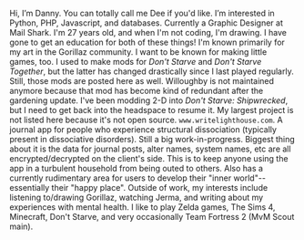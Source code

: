 Hi, I’m Danny. You can totally call me Dee if you'd like. I’m interested in Python, PHP, Javascript, and databases. Currently a Graphic Designer at Mail Shark. I'm 27 years old, and when I'm not coding, I'm drawing. I have gone to get an education for both of these things! I'm known primarily for my art in the Gorillaz community. I want to be known for making little games, too.
I used to make mods for _Don't Starve_ and _Don't Starve Together_, but the latter has changed drastically since I last played regularly. Still, those mods are posted here as well. Willoughby is not maintained anymore because that mod has become kind of redundant after the gardening update. I've been modding 2-D into _Don't Starve: Shipwrecked_, but I need to get back into the headspace to resume it.
My largest project is not listed here because it's not open source. `www.writelighthouse.com`. A journal app for people who experience structural dissociation (typically present in dissociative disorders). Still a big work-in-progress. Biggest thing about it is the data for journal posts, alter names, system names, etc are all encrypted/decrypted on the client's side. This is to keep anyone using the app in a turbulent household from being outed to others. Also has a currently rudimentary area for users to develop their "inner world"-- essentially their "happy place".
Outside of work, my interests include listening to/drawing Gorillaz, watching Jerma, and writing about my experiences with mental health. I like to play Zelda games, The Sims 4, Minecraft, Don't Starve, and very occasionally Team Fortress 2 (MvM Scout main).
